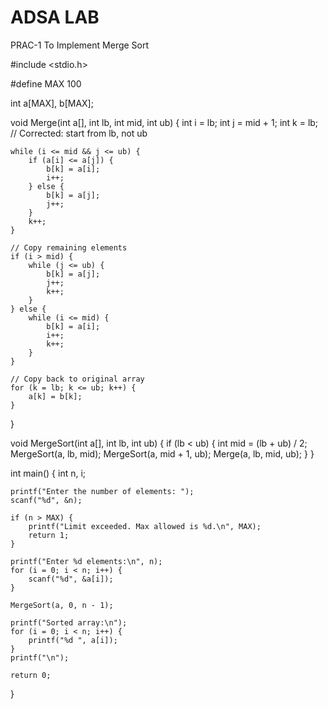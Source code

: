 # ADSA LAB
PRAC-1
To Implement Merge Sort

#include <stdio.h>

#define MAX 100

int a[MAX], b[MAX];

void Merge(int a[], int lb, int mid, int ub) {
    int i = lb;
    int j = mid + 1;
    int k = lb;  // Corrected: start from lb, not ub

    while (i <= mid && j <= ub) {
        if (a[i] <= a[j]) {
            b[k] = a[i];
            i++;
        } else {
            b[k] = a[j];
            j++;
        }
        k++;
    }

    // Copy remaining elements
    if (i > mid) {
        while (j <= ub) {
            b[k] = a[j];
            j++;
            k++;
        }
    } else {
        while (i <= mid) {
            b[k] = a[i];
            i++;
            k++;
        }
    }

    // Copy back to original array
    for (k = lb; k <= ub; k++) {
        a[k] = b[k];
    }
}

void MergeSort(int a[], int lb, int ub) {
    if (lb < ub) {
        int mid = (lb + ub) / 2;
        MergeSort(a, lb, mid);
        MergeSort(a, mid + 1, ub);
        Merge(a, lb, mid, ub);
    }
}

int main() {
    int n, i;

    printf("Enter the number of elements: ");
    scanf("%d", &n);

    if (n > MAX) {
        printf("Limit exceeded. Max allowed is %d.\n", MAX);
        return 1;
    }

    printf("Enter %d elements:\n", n);
    for (i = 0; i < n; i++) {
        scanf("%d", &a[i]);
    }

    MergeSort(a, 0, n - 1);

    printf("Sorted array:\n");
    for (i = 0; i < n; i++) {
        printf("%d ", a[i]);
    }
    printf("\n");

    return 0;
}
